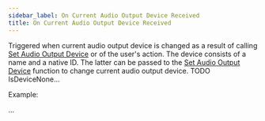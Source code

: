 ```yaml
---
sidebar_label: On Current Audio Output Device Received
title: On Current Audio Output Device Received
---
```

Triggered when current audio output device is changed as a result of calling [Set Audio Output Device](../Functions/set-audio-output-device) or of the user's action. The device consists of a name and a native ID. The latter can be passed to the [Set Audio Output Device](../Functions/set-audio-output-device) function to change current audio output device.
TODO IsDeviceNone...

Example:

...
